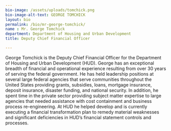 ```yaml
---
bio-image: /assets/uploads/tomchick.png
bio-image-alt-text: GEORGE TOMCHICK
layout: bio
permalink: /bio/mr-george-tomchick/
name : Mr. George Tomchick
department: Department of Housing and Urban Development
title: Deputy Chief Financial Officer

---
```

George Tomchick is the Deputy Chief Financial Officer for the Department of Housing and Urban Development (HUD). George has an exceptional breadth of financial and operational experience resulting from over 30 years of serving the federal government.  He has held leadership positions at several large federal agencies that serve communities throughout the United States providing grants, subsidies, loans, mortgage insurance, deposit insurance, disaster funding, and national security.  In addition, he spent time in the private sector providing subject matter expertise to large agencies that needed assistance with cost containment and business process re-engineering.  At HUD he helped develop and is currently executing a financial transformation plan to remedy material weaknesses and significant deficiencies in HUD’s financial statement controls and processes.
